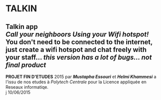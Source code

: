 # TALKIN
<b>Talkin</b> app<br/>
<i>Call your neighboors Using your Wifi hotspot!</i><br/>
You don't need to be connected to the internet, just create a wifi hotspot and chat freely with your staff... 
<i>this version has a lot of bugs... not final product</i>
--------
<b>PROJET FIN D'ETUDES</b> 2015 par <i><b>Mustapha Essouri</b></i> et <i><b>Helmi Khammesi</b></i> a l'issu de nos etudes à <i>Polytech Centrale</i> pour la Licence appliquée en Reseaux informatiqe.<br>
j 10/06/2015
